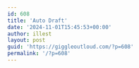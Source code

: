 ```yaml
---
id: 608
title: 'Auto Draft'
date: '2024-11-01T15:45:53+00:00'
author: illest
layout: post
guid: 'https://giggleoutloud.com/?p=608'
permalink: '/?p=608'
---
```


